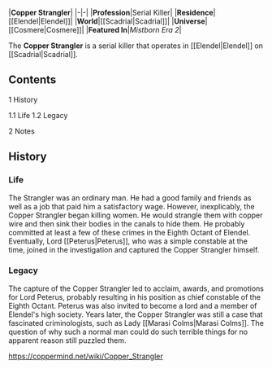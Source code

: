 |**Copper Strangler**|
|-|-|
|**Profession**|Serial Killer|
|**Residence**|[[Elendel\|Elendel]]|
|**World**|[[Scadrial\|Scadrial]]|
|**Universe**|[[Cosmere\|Cosmere]]|
|**Featured In**|*Mistborn Era 2*|

The **Copper Strangler** is a serial killer that operates in [[Elendel\|Elendel]] on [[Scadrial\|Scadrial]].

## Contents

1 History

1.1 Life
1.2 Legacy


2 Notes


## History
### Life
The Strangler was an ordinary man. He had a good family and friends as well as a job that paid him a satisfactory wage. However, inexplicably, the Copper Strangler began killing women. He would strangle them with copper wire and then sink their bodies in the canals to hide them. He probably committed at least a few of these crimes in the Eighth Octant of Elendel. Eventually, Lord [[Peterus\|Peterus]], who was a simple constable at the time, joined in the investigation and captured the Copper Strangler himself.

### Legacy
The capture of the Copper Strangler led to acclaim, awards, and promotions for Lord Peterus, probably resulting in his position as chief constable of the Eighth Octant. Peterus was also invited to become a lord and a member of Elendel's high society.
Years later, the Copper Strangler was still a case that fascinated criminologists, such as Lady [[Marasi Colms\|Marasi Colms]]. The question of why such a normal man could do such terrible things for no apparent reason still puzzled them.



https://coppermind.net/wiki/Copper_Strangler